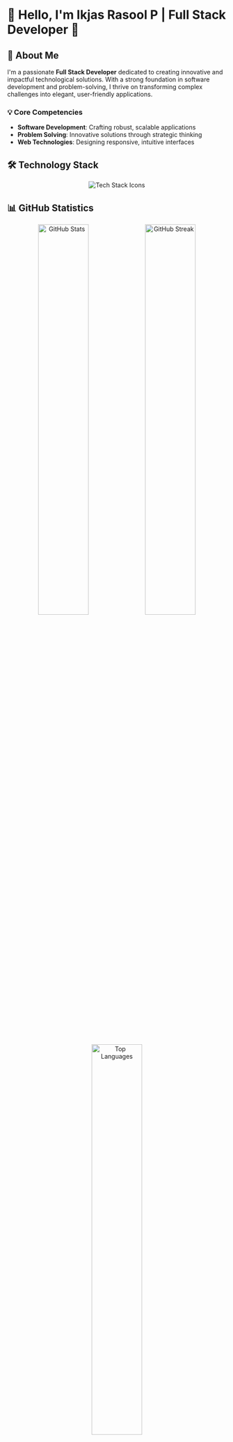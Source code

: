 # 👋 Hello, I'm Ikjas Rasool P | Full Stack Developer 🚀

## 🌟 About Me

I'm a passionate **Full Stack Developer** dedicated to creating innovative and impactful technological solutions. With a strong foundation in software development and problem-solving, I thrive on transforming complex challenges into elegant, user-friendly applications.

### 💡 Core Competencies
- **Software Development**: Crafting robust, scalable applications
- **Problem Solving**: Innovative solutions through strategic thinking
- **Web Technologies**: Designing responsive, intuitive interfaces

## 🛠️ Technology Stack

<p align="center">
  <img src="https://skillicons.dev/icons?i=js,ts,react,nodejs,python,cpp,docker,git,github,html,css,tailwind,mongodb,postgresql" alt="Tech Stack Icons"/>
</p>

## 📊 GitHub Statistics

<p align="center">
  <img src="https://github-readme-stats.vercel.app/api?username=ikjasrasool&show_icons=true&theme=radical&hide_border=true" alt="GitHub Stats" width="48%"/>
  <img src="https://github-readme-streak-stats.herokuapp.com/?user=ikjasrasool&theme=radical&hide_border=true" alt="GitHub Streak" width="48%"/>
</p>

<p align="center">
  <img src="https://github-readme-stats.vercel.app/api/top-langs/?username=ikjasrasool&layout=compact&theme=radical&hide_border=true" alt="Top Languages" width="48%"/>
</p>

## 🚀 Featured Projects

### 1. 📚 Library Management System
- **Description**: Comprehensive system for book borrowing and management
- **Technologies**: JavaScript, PostgreSQL, React, Node.js
- **Highlights**: QR code scanning, efficient book tracking
- **Link**: [Library Management System](https://ikjasrasool.github.io/library/)

### 2. 🎓 College Placement Solution
- **Description**: Web application streamlining student-employer connections
- **Technologies**: React, Express, MongoDB
- **Highlights**: Simplified placement process, enhanced networking
- **Link**: [College Placement Project](https://github.com/ikjasrasool/college_placement_fullstack_project)

### 3. 🚗 Vehicle Reselling Platform
- **Description**: Efficient platform for buying and selling used vehicles
- **Technologies**: JavaScript, PostgreSQL, Node.js
- **Highlights**: User-friendly interface, comprehensive vehicle listings
- **Link**: [Vehicle Reselling App](https://github.com/ikjasrasool/reselling_fullstack_project)

## 🌱 Current Learning Focus

- Advanced JavaScript & TypeScript
- System Design and Scalable Architectures
- Machine Learning and AI Concepts
- Cloud Computing Fundamentals

## 🤝 Connect With Me

<p align="center">
  <a href="https://www.linkedin.com/in/ikjas-rasool-163312258/" target="_blank">
    <img src="https://img.shields.io/badge/LinkedIn-000000?style=for-the-badge&logo=linkedin&logoColor=0A66C2" alt="LinkedIn"/>
  </a>
  <a href="mailto:ikjasrasool2022@gmail.com" target="_blank">
    <img src="https://img.shields.io/badge/Email-000000?style=for-the-badge&logo=gmail&logoColor=EA4335" alt="Email"/>
  </a>
  <a href="https://leetcode.com/u/Ikjas_Rasool_22CSR071/" target="_blank">
    <img src="https://img.shields.io/badge/LeetCode-000000?style=for-the-badge&logo=leetcode&logoColor=FFA116" alt="LeetCode"/>
  </a>
  <a href="https://github.com/ikjasrasool" target="_blank">
    <img src="https://img.shields.io/badge/GitHub-000000?style=for-the-badge&logo=github&logoColor=FFFFFF" alt="GitHub"/>
  </a>
</p>

## 📈 Profile Views

<p align="center">
  <img src="https://komarev.com/ghpvc/?username=ikjasrasool&style=flat-square&color=blue" alt="Profile Views"/>
</p>

## 🐍 Snake Game Contribution Animation

<picture>
  <source media="(prefers-color-scheme: dark)" srcset="https://raw.githubusercontent.com/YOUR_USERNAME/YOUR_USERNAME/output/github-snake-dark.svg" />
  <source media="(prefers-color-scheme: light)" srcset="https://raw.githubusercontent.com/YOUR_USERNAME/YOUR_USERNAME/output/github-snake.svg" />
  <img alt="github-snake" src="https://raw.githubusercontent.com/YOUR_USERNAME/YOUR_USERNAME/output/github-snake.svg" />
</picture>

*Continuously learning, innovating, and pushing technological boundaries! 💻*
